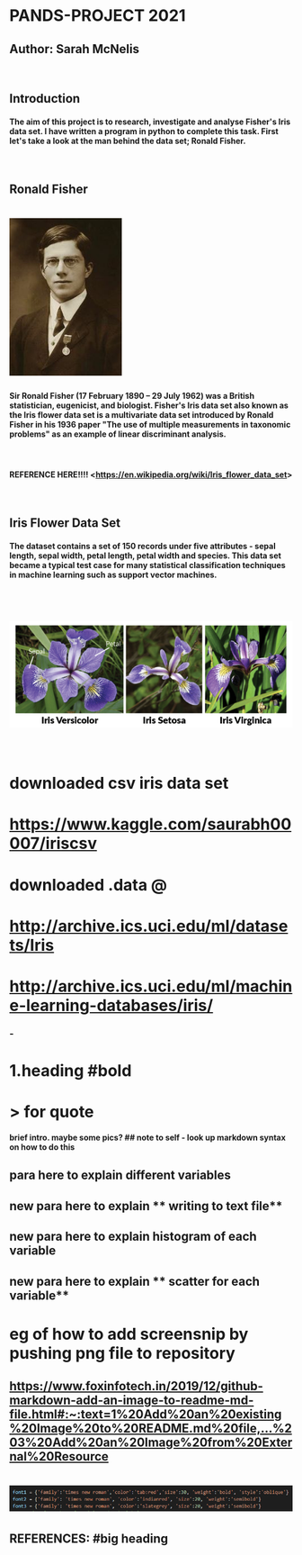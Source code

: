 # **PANDS-PROJECT 2021**
## Author: Sarah McNelis  

&nbsp; 

## **Introduction** 
#### The aim of this project is to research, investigate and analyse Fisher's Iris data set. I have written a program in python to complete this task. First let's take a look at the man behind the data set; Ronald Fisher.

&nbsp;

## **Ronald Fisher**
# ![eg.](fisher.jpg)
#### Sir Ronald Fisher (17 February 1890 – 29 July 1962) was a British statistician, eugenicist, and biologist. Fisher's Iris data set also known as the Iris flower data set is a multivariate data set introduced by Ronald Fisher in his 1936 paper "The use of multiple measurements in taxonomic problems" as an example of linear discriminant analysis.
&nbsp;
#### REFERENCE HERE!!!! <<https://en.wikipedia.org/wiki/Iris_flower_data_set>>

&nbsp;

## **Iris Flower Data Set**
#### The dataset contains a set of 150 records under five attributes - sepal length, sepal width, petal length, petal width and species. This data set became a typical test case for many statistical classification techniques in machine learning such as support vector machines. 

&nbsp;

# ![Flowers](irisflowers.jpg)

&nbsp;






# downloaded csv iris data set
# https://www.kaggle.com/saurabh00007/iriscsv
# downloaded .data @
# http://archive.ics.uci.edu/ml/datasets/Iris 
# http://archive.ics.uci.edu/ml/machine-learning-databases/iris/




### - 
# 1.**heading** #bold
# > for quote



#### brief intro. maybe some pics? ## note to self - look up markdown syntax on how to do this

## para here to explain different **variables**


## new para here to explain ** writing to text file**

## new para here to explain **histogram of each variable**

## new para here to explain ** scatter for each variable**

# eg of how to add screensnip by pushing png file to repository
## https://www.foxinfotech.in/2019/12/github-markdown-add-an-image-to-readme-md-file.html#:~:text=1%20Add%20an%20existing%20Image%20to%20README.md%20file,...%203%20Add%20an%20Image%20from%20External%20Resource

# ![eg.](picexample.png)


## **REFERENCES:** #big heading 